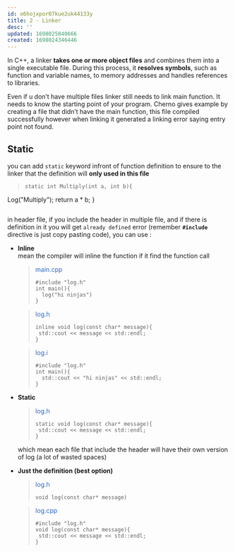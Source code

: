 ```yaml
---
id: o6hojxpor07kue2uk44133y
title: 2 - Linker
desc: ''
updated: 1698025840666
created: 1698024346446
---
```

In C++, a linker **takes one or more object files** and combines them into a single executable file. During this process, it **resolves symbols**, such as function and variable names, to memory addresses and handles references to libraries.

Even if u don’t have multiple files linker still needs to link main function. It needs to know the starting point of your program. Cherno gives example by creating a file that didn’t have the main function, this file compiled successfully however when linking it generated a linking error saying entry point not found.

## Static

you can add `static` keyword infront of function definition to ensure to the linker that the definition will **only used in this file**

>```
>static int Multiply(int a, int b){
  Log("Multiply");
  return a * b;
}
>```

in header file, if you include the header in multiple file, and if there is definition in it you will get `already defined` error (remember **`#include`** directive is just copy pasting code), you can use :
* **Inline**  
mean the compiler will inline the function if it find the function call
  ><span style="color:#2D68C4">main.cpp</span>  
  >```
  >#include "log.h"
  >int main(){
  >   log("hi ninjas")
  >}
  >```

  ><span style="color:#2D68C4">log.h</span>  
  >```
  >inline void log(const char* message){
  >  std::cout << message << std::endl;
  >}
  >```

  ><span style="color:#2D68C4">log.i</span>  
  >```
  >#include "log.h"
  >int main(){
  >   std::cout << "hi ninjas" << std::endl;
  >}
  >```
* **Static**  
  ><span style="color:#2D68C4">log.h</span>  
  >```
  >static void log(const char* message){
  >  std::cout << message << std::endl;
  >}
  >```

  which mean each file that include the header will have their own version of log (a lot of wasted spaces)
* **Just the definition (best option)**
  ><span style="color:#2D68C4">log.h</span>  
  >```
  >void log(const char* message)
  >```

  ><span style="color:#2D68C4">log.cpp</span>  
  >```
  >#include "log.h"
  >void log(const char* message){
  >  std::cout << message << std::endl;
  >}
  >```